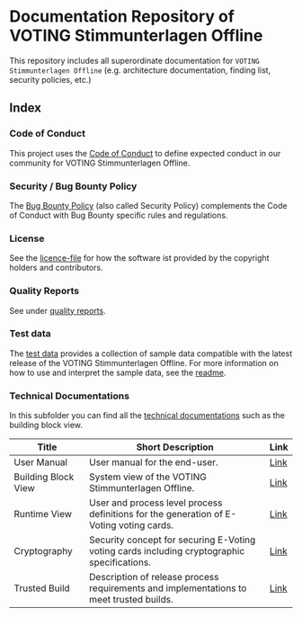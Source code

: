 # Documentation Repository of VOTING Stimmunterlagen Offline

This repository includes all superordinate documentation for `VOTING Stimmunterlagen Offline` (e.g. architecture documentation, finding list, security policies, etc.)

## Index

### Code of Conduct

This project uses the [Code of Conduct](./CODE_OF_CONDUCT.md) to define expected conduct in our community for VOTING Stimmunterlagen Offline.

### Security / Bug Bounty Policy

The [Bug Bounty Policy](./SECURITY.md) (also called Security Policy) complements the Code of Conduct with Bug Bounty specific rules and regulations.

### License

See the [licence-file](./LICENCE) for how the software ist provided by the copyright holders and contributors.

### Quality Reports

See under [quality reports](./technical-documentations/quality-reports).

### Test data

The [test data](./technical-documentations/testdata) provides a collection of sample data compatible with the latest release of the VOTING Stimmunterlagen Offline. For more information on how to use and interpret the sample data, see the [readme](./technical-documentations/testdata/README.MD).

### Technical Documentations

In this subfolder you can find all the [technical documentations](./technical-documentations) such as the building block view.

|Title|Short Description|Link|
|---|---|---|
|User Manual| User manual for the end-user. | [Link](./technical-documentations/VOTING_Stimmunterlagen_Offline_User_Manual_V0.91_Entwurf.pdf)
|Building Block View| System view of the VOTING Stimmunterlagen Offline. | [Link](./technical-documentations/VOTING_Stimmunterlagen_Offline_Building_Block_View_v1.1.pdf)
|Runtime View| User and process level process definitions for the generation of E-Voting voting cards. | [Link](./technical-documentations/VOTING_Stimmunterlagen_Offline_Runtime_View_v1.1.pdf)
|Cryptography| Security concept for securing E-Voting voting cards including cryptographic specifications. | [Link](./technical-documentations/VOTING_Stimmunterlagen_Offline_Cryptography_v1.1.pdf)
|Trusted Build| Description of release process requirements and implementations to meet trusted builds. | [Link](./technical-documentations/VOTING_Stimmunterlagen_Offline_Trusted_Build_v1.2.pdf)
